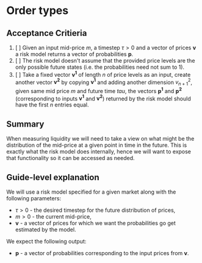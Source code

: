 # Order types

## Acceptance Critieria

1. [ ] Given an input mid-price $`m`$, a timestep $`\tau > 0`$ and a vector of prices $`\mathbf{v}`$ a risk model returns a vector of probabilities $`\mathbf{p}`$.
2. [ ] The risk model doesn't assume that the provided price levels are the only possible future states (i.e. the probabilities need not sum to 1).
3. [ ] Take a fixed vector $`\mathbf{v^1}`$ of length $`n`$ of price levels as an input, create another vector $`\mathbf{v^2}`$ by copying $`\mathbf{v^1}`$ and adding another dimension $`v^2_{n+1}`$, given same mid price $`m`$ and future time $tau$, the vectors $`\mathbf{p^1}`$ and $`\mathbf{p^2}`$ (corresponding to inputs $`\mathbf{v^1}`$ and $`\mathbf{v^2}`$) returned by the risk model should have the first $`n`$ entries equal.

## Summary

When measuring liquidity we will need to take a view on what might be the distribution of the mid-price at a given point in time in the future. This is exactly what the risk model does internally, hence we will want to expose that functionality so it can be accessed as needed.

## Guide-level explanation

We will use a risk model specified for a given market along with the following parameters:

* $`\tau > 0`$ - the desired timestep for the future distribution of prices,
* $`m > 0`$ - the current mid-price,
* $`\mathbf{v}`$ - a vector of prices for which we want the probabilities go get estimated by the model.

We expect the following output:

* $`\mathbf{p}`$ - a vector of probabilities corresponding to the input prices from $`\mathbf{v}`$.
